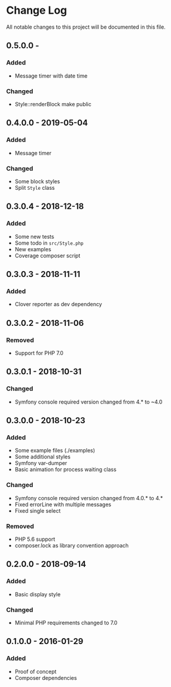 # Change Log
All notable changes to this project will be documented in this file.

## 0.5.0.0 - 
### Added
* Message timer with date time
### Changed
* Style::renderBlock make public

## 0.4.0.0 - 2019-05-04
### Added
* Message timer
### Changed
* Some block styles
* Split `Style` class

## 0.3.0.4 - 2018-12-18
### Added
* Some new tests
* Some todo in `src/Style.php`
* New examples
* Coverage composer script

## 0.3.0.3 - 2018-11-11
### Added
* Clover reporter as dev dependency

## 0.3.0.2 - 2018-11-06
### Removed
* Support for PHP 7.0

## 0.3.0.1 - 2018-10-31
### Changed
* Symfony console required version changed from 4.* to ~4.0

## 0.3.0.0 - 2018-10-23
### Added
* Some example files (./examples)
* Some additional styles
* Symfony var-dumper
* Basic animation for process waiting class
### Changed
* Symfony console required version changed from 4.0.* to 4.*
* Fixed errorLine with multiple messages
* Fixed single select
### Removed
* PHP 5.6 support
* composer.lock as library convention approach

## 0.2.0.0 - 2018-09-14
### Added
* Basic display style
### Changed
* Minimal PHP requirements changed to 7.0

## 0.1.0.0 - 2016-01-29
### Added
* Proof of concept
* Composer dependencies
